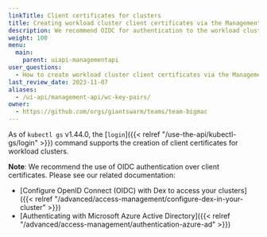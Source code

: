 ```yaml
---
linkTitle: Client certificates for clusters
title: Creating workload cluster client certificates via the Management API
description: We recommend OIDC for authentication to the workload cluster Kubernetes API. However, in some scenarios, client certificates are a viable alternative. Here we explain how to create such certificates via the Management API.
weight: 100
menu:
  main:
    parent: uiapi-managementapi
user_questions:
  - How to create workload cluster client certificates via the Management API?
last_review_date: 2023-11-07
aliases:
  - /ui-api/management-api/wc-key-pairs/
owner:
  - https://github.com/orgs/giantswarm/teams/team-bigmac
---
```


As of `kubectl gs` v1.44.0, the [`login`]({{< relref "/use-the-api/kubectl-gs/login" >}}) command supports the creation of client certificates for workload clusters.

**Note**: We recommend the use of OIDC authentication over client certificates. Please see our related documentation:

- [Configure OpenID Connect (OIDC) with Dex to access your clusters]({{< relref "/advanced/access-management/configure-dex-in-your-cluster" >}})
- [Authenticating with Microsoft Azure Active Directory]({{< relref "/advanced/access-management/authentication-azure-ad" >}})
